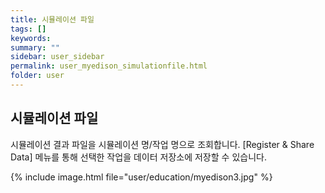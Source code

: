 ```yaml
---
title: 시뮬레이션 파일
tags: []
keywords:
summary: ""
sidebar: user_sidebar
permalink: user_myedison_simulationfile.html
folder: user
---
```


## 시뮬레이션 파일

시뮬레이션 결과 파일을 시뮬레이션 명/작업 명으로 조회합니다. [Register & Share Data] 메뉴를 통해 선택한 작업을 데이터 저장소에 저장할 수 있습니다.

{% include image.html file="user/education/myedison3.jpg" %}